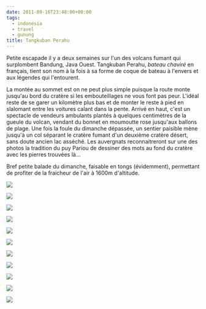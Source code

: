 ```yaml
---
date: 2011-09-16T23:48:00+00:00
tags:
  - indonesia
  - travel
  - gunung
title: Tangkuban Perahu
---
```


Petite escapade il y a deux semaines sur l'un des volcans fumant qui surplombent Bandung, Java Ouest. Tangkuban Perahu, *bateau chaviré* en français, tient son nom à la fois à sa forme de coque de bateau à l'envers et aux légendes qui l'entourent.

La montée au sommet est on ne peut plus simple puisque la route monte jusqu'au bord du cratère si les embouteillages ne vous font pas peur. L'idéal reste de se garer un kilomètre plus bas et de monter le reste à pied en slalomant entre les voitures calant dans la pente. Arrivé en haut, c'est un spectacle de vendeurs ambulants plantés à quelques centimètres de la gueule du volcan, vendant du bonnet en moumoutte rose jusqu'aux ballons de plage. Une fois la foule du dimanche dépassée, un sentier paisible mène jusqu'à un col séparant le cratère fumant d'un deuxième cratère désert, sans doute ancien lac asséché. Les auvergnats reconnaitreront sur une des photos la tradition du puy Pariou de dessiner des mots au fond du cratère avec les pierres trouvées là...

Bref petite balade du dimanche, faisable en tongs (évidemment), permettant de profiter de la fraicheur de l'air à 1600m d'altitude.

![](media/Tangkuban_Perahu_tagphotos_wee/DSC_6558.jpg)

![](media/Tangkuban_Perahu_tagphotos_wee/DSC_6575.jpg)

![](media/Tangkuban_Perahu_tagphotos_wee/DSC_6586.jpg)

![](media/Tangkuban_Perahu_tagphotos_wee/DSC_6599.jpg)

![](media/Tangkuban_Perahu_tagphotos_wee/DSC_6605.jpg)

![](media/Tangkuban_Perahu_tagphotos_wee/DSC_6623.jpg)

![](media/Tangkuban_Perahu_tagphotos_wee/DSC_6653.jpg)

![](media/Tangkuban_Perahu_tagphotos_wee/DSC_6678.jpg)

![](media/Tangkuban_Perahu_tagphotos_wee/DSC_6702.jpg)

![](media/Tangkuban_Perahu_tagphotos_wee/DSC_6715.jpg)

![](media/Tangkuban_Perahu_tagphotos_wee/DSC_6742.jpg)